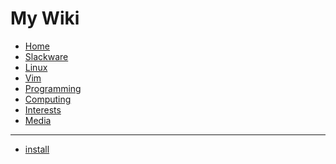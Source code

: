 My Wiki
============================================

* [Home](.md/home.md)
* [Slackware](.md/slackware.md)
* [Linux](.md/linux.md)
* [Vim](.md/vim.md)
* [Programming](.md/programming.md)
* [Computing](.md/computing.md)
* [Interests](.md/interests.md)
* [Media](.md/media.md)
---
* [install](slackware/help/install.md)
